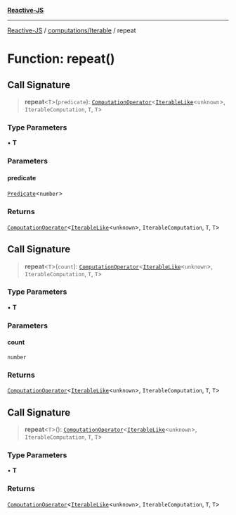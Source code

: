 [**Reactive-JS**](../../../README.md)

***

[Reactive-JS](../../../README.md) / [computations/Iterable](../README.md) / repeat

# Function: repeat()

## Call Signature

> **repeat**\<`T`\>(`predicate`): [`ComputationOperator`](../../type-aliases/ComputationOperator.md)\<[`IterableLike`](../../interfaces/IterableLike.md)\<`unknown`\>, `IterableComputation`, `T`, `T`\>

### Type Parameters

• **T**

### Parameters

#### predicate

[`Predicate`](../../../functions/type-aliases/Predicate.md)\<`number`\>

### Returns

[`ComputationOperator`](../../type-aliases/ComputationOperator.md)\<[`IterableLike`](../../interfaces/IterableLike.md)\<`unknown`\>, `IterableComputation`, `T`, `T`\>

## Call Signature

> **repeat**\<`T`\>(`count`): [`ComputationOperator`](../../type-aliases/ComputationOperator.md)\<[`IterableLike`](../../interfaces/IterableLike.md)\<`unknown`\>, `IterableComputation`, `T`, `T`\>

### Type Parameters

• **T**

### Parameters

#### count

`number`

### Returns

[`ComputationOperator`](../../type-aliases/ComputationOperator.md)\<[`IterableLike`](../../interfaces/IterableLike.md)\<`unknown`\>, `IterableComputation`, `T`, `T`\>

## Call Signature

> **repeat**\<`T`\>(): [`ComputationOperator`](../../type-aliases/ComputationOperator.md)\<[`IterableLike`](../../interfaces/IterableLike.md)\<`unknown`\>, `IterableComputation`, `T`, `T`\>

### Type Parameters

• **T**

### Returns

[`ComputationOperator`](../../type-aliases/ComputationOperator.md)\<[`IterableLike`](../../interfaces/IterableLike.md)\<`unknown`\>, `IterableComputation`, `T`, `T`\>
